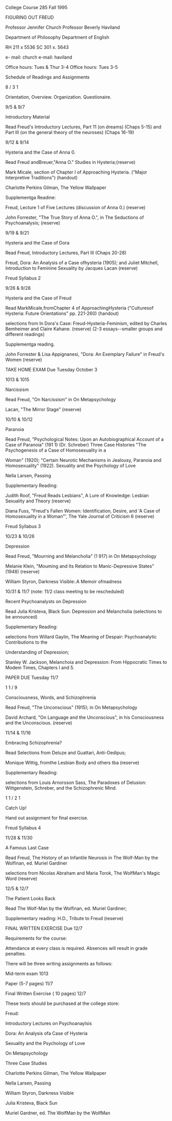 College Course 285 Fall 1995

FIGURING OUT FREUD

Professor Jennifer Church Professor Beverly Haviland

Department of Philosophy Department of English

RH 211 x 5536 SC 301 x. 5643

e- mail: church e-mail: haviland

Office hours: Tues & Thur 3-4 Office hours: Tues 3-5





Schedule of Readings and Assignments



8 / 3 1

Orientation, Overview. Organization. Questionaire.



9/5 & 9/7



Introductory Material



Read Freud's Introductory Lectures, Part 11 (on dreams) (Chaps 5-15) and Part
III (on the general theory of the neuroses) (Chaps 16-19)



9/12 & 9/14



Hysteria and the Case of Anna 0.

Read Freud andBreuer,"Anna O." Studies in Hysteria;(reserve)

Mark Micale, section of Chapter I of Approaching Hysteria. ("Major
Interpretive Traditions") (handout)

Charlotte Perkins Gilman, The Yellow Wallpaper

Supplementga Readine:

Freud, Lecture 1 of Five Lectures (discussion of Anna 0.) (reserve)



John Forrester, "The True Story of Anna O.", in The Seductions of
Psychoanalysis; (reserve)



9/19 & 9/21



Hysteria and the Case of Dora



Read Freud, Introductory Lectures, Part III (Chaps 20-28)

Freud, Dora: An Analysis of a Case ofhysteria (1905); and Juliet Mitchell,
Introduction to Feminine Sexuality by Jacques Lacan (reserve)



Freud Syllabus 2





9/26 & 9/28

Hysteria and the Case of Freud

Read MarkMicale,fromChapter 4 of ApproachingHysteria ("Culturesof Hysteria:
Future Orientations" pp. 221-260) (handout)

selections from In Dora's Case: Freud-Hysteria-Feminism, edited by Charles
Bemheimer and Claire Kahane. (reserve) (2-3 essays--smaller groups and
different readings)



Supplementga reading.

John Forrester & Lisa Appignanesi, "Dora: An Exemplary Failure" in Freud's
Women (reserve)



TAKE HOME EXAM Due Tuesday October 3



1013 & 1015

Narcissism



Read Freud, "On Narcissism" in On Metapsychology

Lacan, "The Mirror Stage" (reserve)



10/10 & 10/12

Paranoia

Read Freud, "Psychological Notes: Upon an Autobiographical Account of a Case
of Paranoia" (191 1) (Dr. Schreber) Three Case Histories "The Psychogenesis of
a Case of Homosexuality in a

Woman" (1920); "Certain Neurotic Mechanisms in Jealousy, Paranoia and
Homosexuality" (1922). Sexuality and the Psychology of Love



Nella Larsen, Passing



Supplementary Reading:

Judith Roof, "Freud Reads Lesbians", A Lure of Knowledge: Lesbian Sexuality
and Theory (reserve)



Diana Fuss, "Freud's Fallen Women: Identification, Desire, and 'A Case of
Homosexuality in a Woman"', The Yale Journal of Criticism 6 (reserve)





<OCTOBER BREAK>



Freud Syllabus 3





10/23 & 10/26

Depression



Read Freud, "Mourning and Melancholia" (1 917) in On Metapsychology

Melanie Klein, "Mouming and Its Relation to Manic-Depressive States" (1948)
(reserve)

William Styron, Darkness Visible:.A Memoir ofmadness



10/31 & 11/7 (note: 11/2 class meeting to be rescheduled)

Recent Psychoanalysts on Depression



Read Julia Kristeva, Black Sun: Depression and Melancholia (selections to be
announced)



Supplementary Reading:

selections from Willard Gaylin, The Meaning of Despair: Psychoanalytic
Contributions to the

Understanding of Depression;

Stanley W. Jackson, Melanchoia and Depression: From Hippocratic Times to Modem
Times, Chapters I and 5.



PAPER DUE Tuesday 11/7



1 1 / 9

Consciousness, Words, and Schizophrenia



Read Freud, "The Unconscious" (1915); in On Metapsychology

David Archard, "On Language and the Unconscious", in his Consciousness and the
Unconscious. (reserve)



11/14 & 11/16

Embracing Schizophrenia?

Read Selections from Deluze and Guattari, Anti-Oedipus;

Monique Wittig, fromthe Lesbian Body and others tba (reserve)



Supplementary Reading:



selections from Louis Arnorsson Sass, The Paradoxes of Delusion: Wittgenstein,
Schreber, and the Schizophrenic Mind.



1 1 / 2 1

Catch Up!



Hand out assignment for final exercise.



Freud Syllabus 4



11/28 & 11/30



A Famous Last Case



Read Freud, The History of an Infantile Neurosis in The Wolf-Man by the
Wolfinan, ed. Muriel Gardiner



selections from Nicolas Abraham and Maria Torok, The WolfMan's Magic Word
(reserve)



12/5 & 12/7



The Patient Looks Back



Read The Wolf-Man by the Wolfinan, ed. Muriel Gardiner;



Supplementary reading: H.D., Tribute to Freud (reserve)



FINAL WRITTEN EXERCISE Due 12/7



Requirements for the course:



Attendance at every class is required. Absences will result in grade
penalties.

There will be three writing assignments as follows:



Mid-term exam 1013

Paper (5-7 pages) 11/7



Final Written Exercise ( 10 pages) 12/7



These texts should be purchased at the college store:



Freud:

Introductory Lectures on Psychoanaylsis

Dora: An Analysis ofa Case of Hysteria

Sexuality and the Psychology of Love

On Metapsychology

Three Case Studies



Charlotte Perkins Gilman, The Yellow Wallpaper

Nella Larsen, Passing

William Styron, Darkness Visible

Julia Kristeva, Black Sun

Muriel Gardner, ed. The WolfMan by the WolfMan



